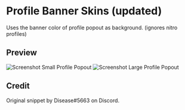 # Profile Banner Skins (updated)
Uses the banner color of profile popout as background. (ignores nitro profiles)

## Preview
![Screenshot Small Profile Popout](/small.png)
![Screenshot Large Profile Popout](/large.png)

## Credit
Original snippet by Disease#5663 on Discord.
